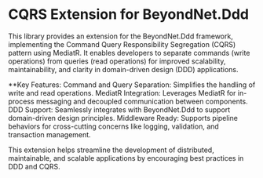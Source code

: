 # CQRS Extension for BeyondNet.Ddd 
This library provides an extension for the BeyondNet.Ddd framework, implementing the Command Query Responsibility Segregation (CQRS) pattern using MediatR. It enables developers to separate commands (write operations) from queries (read operations) for improved scalability, maintainability, and clarity in domain-driven design (DDD) applications.

**Key Features:
Command and Query Separation: Simplifies the handling of write and read operations.
MediatR Integration: Leverages MediatR for in-process messaging and decoupled communication between components.
DDD Support: Seamlessly integrates with BeyondNet.Ddd to support domain-driven design principles.
Middleware Ready: Supports pipeline behaviors for cross-cutting concerns like logging, validation, and transaction management.

This extension helps streamline the development of distributed, maintainable, and scalable applications by encouraging best practices in DDD and CQRS.
